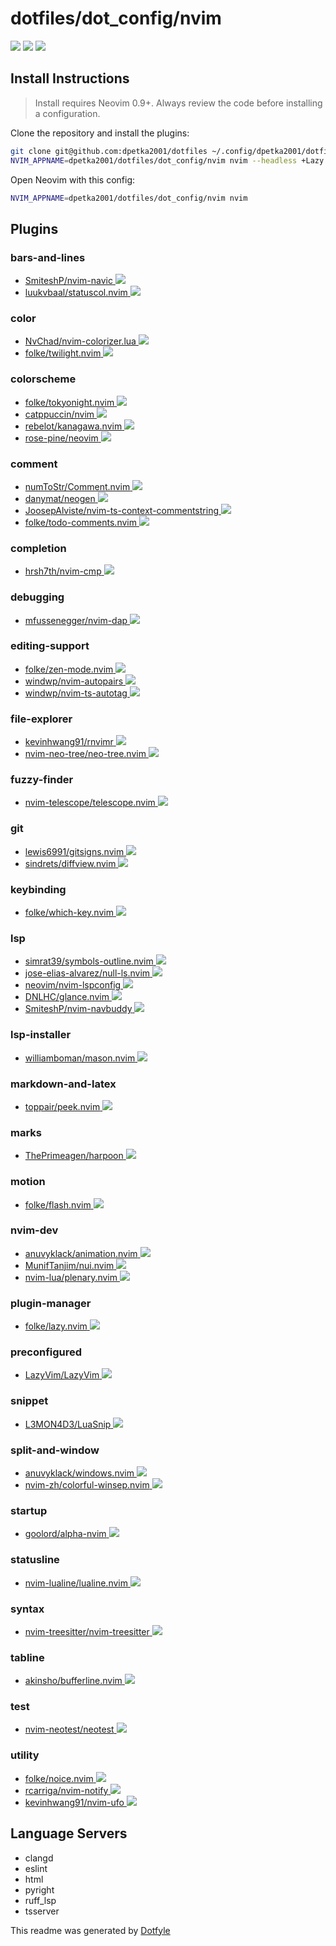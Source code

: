 # dotfiles/dot_config/nvim

<a href="https://dotfyle.com/dpetka2001/dotfiles-dotconfig-nvim"><img src="https://dotfyle.com/dpetka2001/dotfiles-dotconfig-nvim/badges/plugins?style=flat" /></a>
<a href="https://dotfyle.com/dpetka2001/dotfiles-dotconfig-nvim"><img src="https://dotfyle.com/dpetka2001/dotfiles-dotconfig-nvim/badges/leaderkey?style=flat" /></a>
<a href="https://dotfyle.com/dpetka2001/dotfiles-dotconfig-nvim"><img src="https://dotfyle.com/dpetka2001/dotfiles-dotconfig-nvim/badges/plugin-manager?style=flat" /></a>

## Install Instructions

> Install requires Neovim 0.9+. Always review the code before installing a configuration.

Clone the repository and install the plugins:

```sh
git clone git@github.com:dpetka2001/dotfiles ~/.config/dpetka2001/dotfiles
NVIM_APPNAME=dpetka2001/dotfiles/dot_config/nvim nvim --headless +Lazy! sync +qa
```

Open Neovim with this config:

```sh
NVIM_APPNAME=dpetka2001/dotfiles/dot_config/nvim nvim
```

## Plugins

### bars-and-lines

- [SmiteshP/nvim-navic](https://dotfyle.com/plugins/SmiteshP/nvim-navic)<a href="https://dotfyle.com/plugins/SmiteshP/nvim-navic">
  <img src="https://dotfyle.com/plugins/SmiteshP/nvim-navic/shield" />
  </a>
- [luukvbaal/statuscol.nvim](https://dotfyle.com/plugins/luukvbaal/statuscol.nvim)<a href="https://dotfyle.com/plugins/luukvbaal/statuscol.nvim">
  <img src="https://dotfyle.com/plugins/luukvbaal/statuscol.nvim/shield" />
  </a>

### color

- [NvChad/nvim-colorizer.lua](https://dotfyle.com/plugins/NvChad/nvim-colorizer.lua)<a href="https://dotfyle.com/plugins/NvChad/nvim-colorizer.lua">
  <img src="https://dotfyle.com/plugins/NvChad/nvim-colorizer.lua/shield" />
  </a>
- [folke/twilight.nvim](https://dotfyle.com/plugins/folke/twilight.nvim)<a href="https://dotfyle.com/plugins/folke/twilight.nvim">
  <img src="https://dotfyle.com/plugins/folke/twilight.nvim/shield" />
  </a>

### colorscheme

- [folke/tokyonight.nvim](https://dotfyle.com/plugins/folke/tokyonight.nvim)<a href="https://dotfyle.com/plugins/folke/tokyonight.nvim">
  <img src="https://dotfyle.com/plugins/folke/tokyonight.nvim/shield" />
  </a>
- [catppuccin/nvim](https://dotfyle.com/plugins/catppuccin/nvim)<a href="https://dotfyle.com/plugins/catppuccin/nvim">
  <img src="https://dotfyle.com/plugins/catppuccin/nvim/shield" />
  </a>
- [rebelot/kanagawa.nvim](https://dotfyle.com/plugins/rebelot/kanagawa.nvim)<a href="https://dotfyle.com/plugins/rebelot/kanagawa.nvim">
  <img src="https://dotfyle.com/plugins/rebelot/kanagawa.nvim/shield" />
  </a>
- [rose-pine/neovim](https://dotfyle.com/plugins/rose-pine/neovim)<a href="https://dotfyle.com/plugins/rose-pine/neovim">
  <img src="https://dotfyle.com/plugins/rose-pine/neovim/shield" />
  </a>

### comment

- [numToStr/Comment.nvim](https://dotfyle.com/plugins/numToStr/Comment.nvim)<a href="https://dotfyle.com/plugins/numToStr/Comment.nvim">
  <img src="https://dotfyle.com/plugins/numToStr/Comment.nvim/shield" />
  </a>
- [danymat/neogen](https://dotfyle.com/plugins/danymat/neogen)<a href="https://dotfyle.com/plugins/danymat/neogen">
  <img src="https://dotfyle.com/plugins/danymat/neogen/shield" />
  </a>
- [JoosepAlviste/nvim-ts-context-commentstring](https://dotfyle.com/plugins/JoosepAlviste/nvim-ts-context-commentstring)<a href="https://dotfyle.com/plugins/JoosepAlviste/nvim-ts-context-commentstring">
  <img src="https://dotfyle.com/plugins/JoosepAlviste/nvim-ts-context-commentstring/shield" />
  </a>
- [folke/todo-comments.nvim](https://dotfyle.com/plugins/folke/todo-comments.nvim)<a href="https://dotfyle.com/plugins/folke/todo-comments.nvim">
  <img src="https://dotfyle.com/plugins/folke/todo-comments.nvim/shield" />
  </a>

### completion

- [hrsh7th/nvim-cmp](https://dotfyle.com/plugins/hrsh7th/nvim-cmp)<a href="https://dotfyle.com/plugins/hrsh7th/nvim-cmp">
  <img src="https://dotfyle.com/plugins/hrsh7th/nvim-cmp/shield" />
  </a>

### debugging

- [mfussenegger/nvim-dap](https://dotfyle.com/plugins/mfussenegger/nvim-dap)<a href="https://dotfyle.com/plugins/mfussenegger/nvim-dap">
  <img src="https://dotfyle.com/plugins/mfussenegger/nvim-dap/shield" />
  </a>

### editing-support

- [folke/zen-mode.nvim](https://dotfyle.com/plugins/folke/zen-mode.nvim)<a href="https://dotfyle.com/plugins/folke/zen-mode.nvim">
  <img src="https://dotfyle.com/plugins/folke/zen-mode.nvim/shield" />
  </a>
- [windwp/nvim-autopairs](https://dotfyle.com/plugins/windwp/nvim-autopairs)<a href="https://dotfyle.com/plugins/windwp/nvim-autopairs">
  <img src="https://dotfyle.com/plugins/windwp/nvim-autopairs/shield" />
  </a>
- [windwp/nvim-ts-autotag](https://dotfyle.com/plugins/windwp/nvim-ts-autotag)<a href="https://dotfyle.com/plugins/windwp/nvim-ts-autotag">
  <img src="https://dotfyle.com/plugins/windwp/nvim-ts-autotag/shield" />
  </a>

### file-explorer

- [kevinhwang91/rnvimr](https://dotfyle.com/plugins/kevinhwang91/rnvimr)<a href="https://dotfyle.com/plugins/kevinhwang91/rnvimr">
  <img src="https://dotfyle.com/plugins/kevinhwang91/rnvimr/shield" />
  </a>
- [nvim-neo-tree/neo-tree.nvim](https://dotfyle.com/plugins/nvim-neo-tree/neo-tree.nvim)<a href="https://dotfyle.com/plugins/nvim-neo-tree/neo-tree.nvim">
  <img src="https://dotfyle.com/plugins/nvim-neo-tree/neo-tree.nvim/shield" />
  </a>

### fuzzy-finder

- [nvim-telescope/telescope.nvim](https://dotfyle.com/plugins/nvim-telescope/telescope.nvim)<a href="https://dotfyle.com/plugins/nvim-telescope/telescope.nvim">
  <img src="https://dotfyle.com/plugins/nvim-telescope/telescope.nvim/shield" />
  </a>

### git

- [lewis6991/gitsigns.nvim](https://dotfyle.com/plugins/lewis6991/gitsigns.nvim)<a href="https://dotfyle.com/plugins/lewis6991/gitsigns.nvim">
  <img src="https://dotfyle.com/plugins/lewis6991/gitsigns.nvim/shield" />
  </a>
- [sindrets/diffview.nvim](https://dotfyle.com/plugins/sindrets/diffview.nvim)<a href="https://dotfyle.com/plugins/sindrets/diffview.nvim">
  <img src="https://dotfyle.com/plugins/sindrets/diffview.nvim/shield" />
  </a>

### keybinding

- [folke/which-key.nvim](https://dotfyle.com/plugins/folke/which-key.nvim)<a href="https://dotfyle.com/plugins/folke/which-key.nvim">
  <img src="https://dotfyle.com/plugins/folke/which-key.nvim/shield" />
  </a>

### lsp

- [simrat39/symbols-outline.nvim](https://dotfyle.com/plugins/simrat39/symbols-outline.nvim)<a href="https://dotfyle.com/plugins/simrat39/symbols-outline.nvim">
  <img src="https://dotfyle.com/plugins/simrat39/symbols-outline.nvim/shield" />
  </a>
- [jose-elias-alvarez/null-ls.nvim](https://dotfyle.com/plugins/jose-elias-alvarez/null-ls.nvim)<a href="https://dotfyle.com/plugins/jose-elias-alvarez/null-ls.nvim">
  <img src="https://dotfyle.com/plugins/jose-elias-alvarez/null-ls.nvim/shield" />
  </a>
- [neovim/nvim-lspconfig](https://dotfyle.com/plugins/neovim/nvim-lspconfig)<a href="https://dotfyle.com/plugins/neovim/nvim-lspconfig">
  <img src="https://dotfyle.com/plugins/neovim/nvim-lspconfig/shield" />
  </a>
- [DNLHC/glance.nvim](https://dotfyle.com/plugins/DNLHC/glance.nvim)<a href="https://dotfyle.com/plugins/DNLHC/glance.nvim">
  <img src="https://dotfyle.com/plugins/DNLHC/glance.nvim/shield" />
  </a>
- [SmiteshP/nvim-navbuddy](https://dotfyle.com/plugins/SmiteshP/nvim-navbuddy)<a href="https://dotfyle.com/plugins/SmiteshP/nvim-navbuddy">
  <img src="https://dotfyle.com/plugins/SmiteshP/nvim-navbuddy/shield" />
  </a>

### lsp-installer

- [williamboman/mason.nvim](https://dotfyle.com/plugins/williamboman/mason.nvim)<a href="https://dotfyle.com/plugins/williamboman/mason.nvim">
  <img src="https://dotfyle.com/plugins/williamboman/mason.nvim/shield" />
  </a>

### markdown-and-latex

- [toppair/peek.nvim](https://dotfyle.com/plugins/toppair/peek.nvim)<a href="https://dotfyle.com/plugins/toppair/peek.nvim">
  <img src="https://dotfyle.com/plugins/toppair/peek.nvim/shield" />
  </a>

### marks

- [ThePrimeagen/harpoon](https://dotfyle.com/plugins/ThePrimeagen/harpoon)<a href="https://dotfyle.com/plugins/ThePrimeagen/harpoon">
  <img src="https://dotfyle.com/plugins/ThePrimeagen/harpoon/shield" />
  </a>

### motion

- [folke/flash.nvim](https://dotfyle.com/plugins/folke/flash.nvim)<a href="https://dotfyle.com/plugins/folke/flash.nvim">
  <img src="https://dotfyle.com/plugins/folke/flash.nvim/shield" />
  </a>

### nvim-dev

- [anuvyklack/animation.nvim](https://dotfyle.com/plugins/anuvyklack/animation.nvim)<a href="https://dotfyle.com/plugins/anuvyklack/animation.nvim">
  <img src="https://dotfyle.com/plugins/anuvyklack/animation.nvim/shield" />
  </a>
- [MunifTanjim/nui.nvim](https://dotfyle.com/plugins/MunifTanjim/nui.nvim)<a href="https://dotfyle.com/plugins/MunifTanjim/nui.nvim">
  <img src="https://dotfyle.com/plugins/MunifTanjim/nui.nvim/shield" />
  </a>
- [nvim-lua/plenary.nvim](https://dotfyle.com/plugins/nvim-lua/plenary.nvim)<a href="https://dotfyle.com/plugins/nvim-lua/plenary.nvim">
  <img src="https://dotfyle.com/plugins/nvim-lua/plenary.nvim/shield" />
  </a>

### plugin-manager

- [folke/lazy.nvim](https://dotfyle.com/plugins/folke/lazy.nvim)<a href="https://dotfyle.com/plugins/folke/lazy.nvim">
  <img src="https://dotfyle.com/plugins/folke/lazy.nvim/shield" />
  </a>

### preconfigured

- [LazyVim/LazyVim](https://dotfyle.com/plugins/LazyVim/LazyVim)<a href="https://dotfyle.com/plugins/LazyVim/LazyVim">
  <img src="https://dotfyle.com/plugins/LazyVim/LazyVim/shield" />
  </a>

### snippet

- [L3MON4D3/LuaSnip](https://dotfyle.com/plugins/L3MON4D3/LuaSnip)<a href="https://dotfyle.com/plugins/L3MON4D3/LuaSnip">
  <img src="https://dotfyle.com/plugins/L3MON4D3/LuaSnip/shield" />
  </a>

### split-and-window

- [anuvyklack/windows.nvim](https://dotfyle.com/plugins/anuvyklack/windows.nvim)<a href="https://dotfyle.com/plugins/anuvyklack/windows.nvim">
  <img src="https://dotfyle.com/plugins/anuvyklack/windows.nvim/shield" />
  </a>
- [nvim-zh/colorful-winsep.nvim](https://dotfyle.com/plugins/nvim-zh/colorful-winsep.nvim)<a href="https://dotfyle.com/plugins/nvim-zh/colorful-winsep.nvim">
  <img src="https://dotfyle.com/plugins/nvim-zh/colorful-winsep.nvim/shield" />
  </a>

### startup

- [goolord/alpha-nvim](https://dotfyle.com/plugins/goolord/alpha-nvim)<a href="https://dotfyle.com/plugins/goolord/alpha-nvim">
  <img src="https://dotfyle.com/plugins/goolord/alpha-nvim/shield" />
  </a>

### statusline

- [nvim-lualine/lualine.nvim](https://dotfyle.com/plugins/nvim-lualine/lualine.nvim)<a href="https://dotfyle.com/plugins/nvim-lualine/lualine.nvim">
  <img src="https://dotfyle.com/plugins/nvim-lualine/lualine.nvim/shield" />
  </a>

### syntax

- [nvim-treesitter/nvim-treesitter](https://dotfyle.com/plugins/nvim-treesitter/nvim-treesitter)<a href="https://dotfyle.com/plugins/nvim-treesitter/nvim-treesitter">
  <img src="https://dotfyle.com/plugins/nvim-treesitter/nvim-treesitter/shield" />
  </a>

### tabline

- [akinsho/bufferline.nvim](https://dotfyle.com/plugins/akinsho/bufferline.nvim)<a href="https://dotfyle.com/plugins/akinsho/bufferline.nvim">
  <img src="https://dotfyle.com/plugins/akinsho/bufferline.nvim/shield" />
  </a>

### test

- [nvim-neotest/neotest](https://dotfyle.com/plugins/nvim-neotest/neotest)<a href="https://dotfyle.com/plugins/nvim-neotest/neotest">
  <img src="https://dotfyle.com/plugins/nvim-neotest/neotest/shield" />
  </a>

### utility

- [folke/noice.nvim](https://dotfyle.com/plugins/folke/noice.nvim)<a href="https://dotfyle.com/plugins/folke/noice.nvim">
  <img src="https://dotfyle.com/plugins/folke/noice.nvim/shield" />
  </a>
- [rcarriga/nvim-notify](https://dotfyle.com/plugins/rcarriga/nvim-notify)<a href="https://dotfyle.com/plugins/rcarriga/nvim-notify">
  <img src="https://dotfyle.com/plugins/rcarriga/nvim-notify/shield" />
  </a>
- [kevinhwang91/nvim-ufo](https://dotfyle.com/plugins/kevinhwang91/nvim-ufo)<a href="https://dotfyle.com/plugins/kevinhwang91/nvim-ufo">
  <img src="https://dotfyle.com/plugins/kevinhwang91/nvim-ufo/shield" />
  </a>

## Language Servers

- clangd
- eslint
- html
- pyright
- ruff_lsp
- tsserver

This readme was generated by [Dotfyle](https://dotfyle.com)
